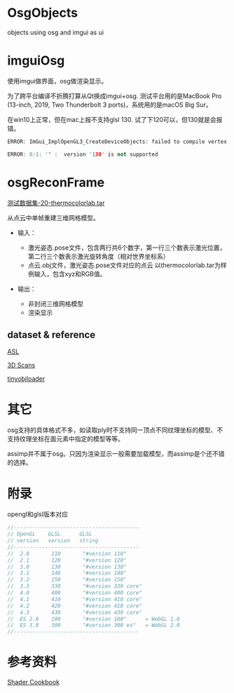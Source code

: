 # OsgObjects
objects using osg and imgui as ui

# imguiOsg
使用imgui做界面，osg做渲染显示。

为了跨平台编译不折腾打算从Qt换成imgui+osg. 测试平台用的是MacBook Pro (13-inch, 2019, Two Thunderbolt 3 ports)，系统用的是macOS Big Sur。

在win10上正常，但在mac上报不支持glsl 130. 试了下120可以，但130就是会报错。
```c++
ERROR: ImGui_ImplOpenGL3_CreateDeviceObjects: failed to compile vertex shader! With GLSL: #version 130

ERROR: 0:1: '' :  version '130' is not supported
```

# osgReconFrame
[测试数据集-20-thermocolorlab.tar](https://robotik.informatik.uni-wuerzburg.de/telematics/3dscans/)

从点云中单帧重建三维网格模型。

* 输入：
    * 激光姿态.pose文件，包含两行共6个数字，第一行三个数表示激光位置，第二行三个数表示激光旋转角度（相对世界坐标系）
    * 点云.obj文件，激光姿态.pose文件对应的点云 以thermocolorlab.tar为样例输入，包含xyz和RGB值。

* 输出：
    * 非封闭三维网格模型
    * 渲染显示

## dataset & reference
[ASL](https://projects.asl.ethz.ch/datasets/doku.php?id=home)

[3D Scans](http://kos.informatik.uni-osnabrueck.de/3Dscans/)

[tinyobjloader](https://github.com/tinyobjloader/tinyobjloader)

# 其它
osg支持的具体格式不多，如读取ply时不支持同一顶点不同纹理坐标的模型、不支持纹理坐标在面元素中指定的模型等等。

assimp并不属于osg。只因为渲染显示一般需要加载模型，而assimp是个还不错的选择。

# 附录
opengl和glsl版本对应
```c++
//----------------------------------------
// OpenGL    GLSL      GLSL
// version   version   string
//----------------------------------------
//  2.0       110       "#version 110"
//  2.1       120       "#version 120"
//  3.0       130       "#version 130"
//  3.1       140       "#version 140"
//  3.2       150       "#version 150"
//  3.3       330       "#version 330 core"
//  4.0       400       "#version 400 core"
//  4.1       410       "#version 410 core"
//  4.2       420       "#version 410 core"
//  4.3       430       "#version 430 core"
//  ES 2.0    100       "#version 100"      = WebGL 1.0
//  ES 3.0    300       "#version 300 es"   = WebGL 2.0
//----------------------------------------
```

# 参考资料
[Shader Cookbook](https://github.com/PacktPublishing/OpenGL-4-Shading-Language-Cookbook-Third-Edition)